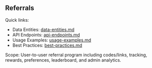 ## Referrals

Quick links:

- Data Entities: [data-entities.md](./data-entities.md)
- API Endpoints: [api-endpoints.md](./api-endpoints.md)
- Usage Examples: [usage-examples.md](./usage-examples.md)
- Best Practices: [best-practices.md](./best-practices.md)

Scope: User-to-user referral program including codes/links, tracking, rewards, preferences, leaderboard, and admin analytics.


